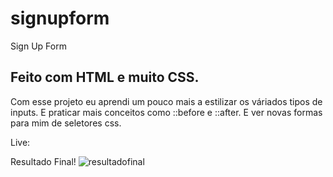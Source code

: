 # signupform
Sign Up Form

## Feito com HTML e muito CSS. 
Com esse projeto eu aprendi um pouco mais a estilizar os váriados tipos de inputs. E praticar mais conceitos como ::before e ::after. E ver novas formas para mim de seletores css.

Live: 

Resultado Final!
![resultadofinal](https://user-images.githubusercontent.com/7688797/113794176-56722180-9720-11eb-8916-51c9e182cba3.png)

